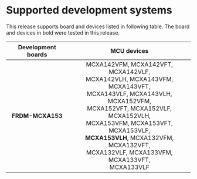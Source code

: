 # Supported development systems

This release supports board and devices listed in following table. The board and devices in bold were tested in this release.

|Development boards|MCU devices|
|:--:              |:--:       |
|**FRDM-MCXA153**|MCXA142VFM, MCXA142VFT, MCXA142VLF,<br/> MCXA142VLH, MCXA143VFM, MCXA143VFT,<br/> MCXA143VLF, MCXA143VLH, MCXA152VFM,<br/> MCXA152VFT, MCXA152VLF, MCXA152VLH,<br/> MCXA153VFM, MCXA153VFT, MCXA153VLF,<br/> **MCXA153VLH**, MCXA132VFM, MCXA132VFT,<br/> MCXA132VLF, MCXA133VFM, MCXA133VFT,<br/> MCXA133VLF|
